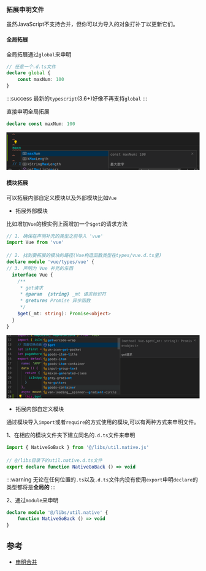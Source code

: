 ### 拓展申明文件

虽然JavaScript不支持合并，但你可以为导入的对象打补丁以更新它们。


#### 全局拓展

全局拓展通过`global`来申明

```typescript
// 任意一个.d.ts文件
declare global {
    const maxNum: 100
}
```

:::success
最新的`typescript`(3.6+)好像不再支持`global`
:::

直接申明全局拓展

```typescript
declare const maxNum: 100
```

![tsd](https://raw.githubusercontent.com/13916253446/assets/master/public/%E5%B1%8F%E5%B9%95%E5%BF%AB%E7%85%A7%202019-09-24%20%E4%B8%8B%E5%8D%888.oqgud17low8.25.57%20(1).png)


#### 模块拓展

可以拓展内部自定义模块以及外部模块比如`Vue`

- 拓展外部模块

比如增加`Vue`的根实例上面增加一个`$get`的请求方法

```typescript
// 1. 确保在声明补充的类型之前导入 'vue'
import Vue from 'vue'

// 2. 找到要拓展的模块的路径(Vue构造函数类型在types/vue.d.ts里)
declare module 'vue/types/vue' {
// 3. 声明为 Vue 补充的东西
  interface Vue {
    /**
     * get请求
     * @param  {string} _mt 请求标识符
     * @returns Promise 异步函数
     */
    $get(_mt: string): Promise<object>
  }
}
```

![tsd](https://raw.githubusercontent.com/13916253446/assets/master/public/%E5%B1%8F%E5%B9%95%E5%BF%AB%E7%85%A7%202019-09-24%20%E4%B8%8B%E5%8D%888.jkiunartchq.51.57%20(1).png)

- 拓展内部自定义模块

通过模块导入`import`或者`require`的方式使用的模块,可以有两种方式来申明文件。

1、在相应的模块文件夹下建立同名的`.d.ts`文件来申明

```typescript
import { NativeGoBack } from '@/libs/util.native.js'

// @/libs目录下的util.native.d.ts文件
export declare function NativeGoBack () => void
```

:::warning
无论在任何位置的`.ts`以及`.d.ts`文件内没有使用`export`申明`declare`的类型都将是**全局的**
:::

2、通过`module`来申明

```typescript
declare module '@/libs/util.native' {
    function NativeGoBack () => void
}
```


## 参考

- [申明合并](https://www.tslang.cn/docs/handbook/declaration-merging.html)
